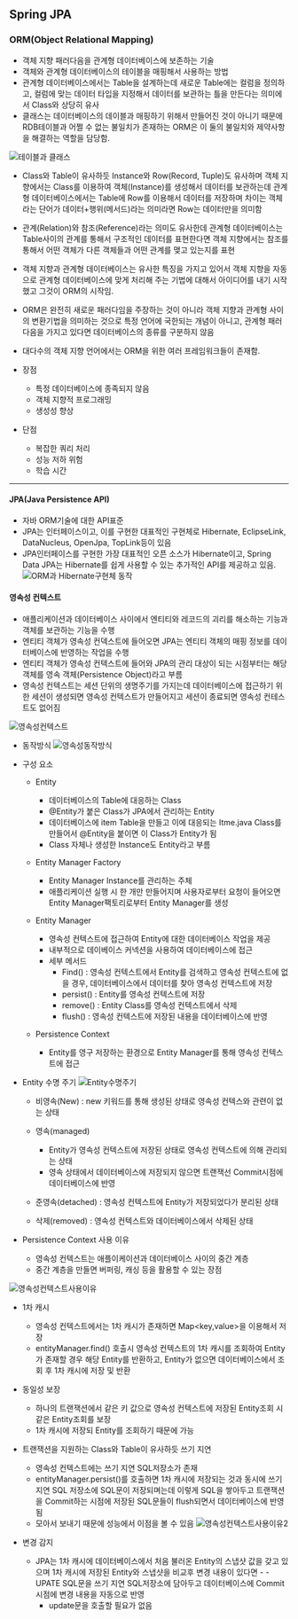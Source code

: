 ## Spring JPA
### ORM(Object Relational Mapping)
  - 객체 지향 패러다음을 관계형 데이터베이스에 보존하는 기술
  - 객체와 관계형 데이터베이스의 테이블을 매핑해서 사용하는 방법
  - 관계형 데이터베이스에서는 Table을 설계하는데 새로운 Table에는 컬럼을 정의하고, 컬럼에 맞는 데이터 타입을 지정해서 데이터를 보관하는 틀을 만든다는 의미에서 Class와 상당히 유사
  - 클래스는 데이터베이스의 데이블과 매핑하기 위해서 만들어진 것이 아니기 때문에 RDB테이블과 어쩔 수 없는 불일치가 존재하는 ORM은 이 둘의 불일치와 제약사항을 해결하는 역할을 담당함. 

![테이블과 클래스](../../ORM1.png)  

  - Class와 Table이 유사하듯 Instance와 Row(Record, Tuple)도 유사하며 객체 지향에서는 Class를 이용하여 객체(Instance)를 생성해서 데이터를 보관하는데 관계형 데이터베이스에서는 Table에 Row를 이용해서 데이터를 저장하며 차이는 객체 라는 단어가 데이터+행위(메서드)라는 의미라면 Row는 데이터만을 의미함
  - 관계(Relation)와 참조(Reference)라는 의미도 유사한데 관계형 데이터베이스는 Table사이의 관계를 통해서 구조적인 데이터를 표현한다면 객체 지향에서는 참조를 통해서 어떤 객체가 다른 객체들과 어떤 관계를 맺고 있는지를 표현
  - 객체 지향과 관계형 데이터베이스는 유사한 특징을 가지고 있어서 객체 지향을 자동으로 관계형 데이터베이스에 맞게 처리해 주는 기법에 대해서 아이디어를 내기 시작했고 그것이 ORM의 시작임.
  - ORM은 완전히 새로운 패러다임을 주장하는 것이 아니라 객체 지향과 관계형 사이의 변환기법을 의미하는 것으로 특정 언어에 국한되는 개념이 아니고, 관계형 패러다음을 가지고 있다면 데이터베이스의 종류를 구분하지 않음
  - 대다수의 객체 지향 언어에서는 ORM을 위한 여러 프레임워크들이 존재함. 
  
  - 장점
    - 특정 데이터베이스에 종족되지 않음
    - 객체 지향적 프로그래밍
    - 생성성 향상
     
  - 단점
    - 복잡한 쿼리 처리
    - 성능 저하 위험
    - 학습 시간

---
#### JPA(Java Persistence API)
  - 자바 ORM기술에 대한 API표준
  - JPA는 인터페이스이고, 이를 구현한 대표적인 구현체로 Hibernate, EclipseLink, DataNucleus, OpenJpa, TopLink등이 있음
  - JPA인터페이스를 구현한 가장 대표적인 오픈 소스가 Hibernate이고, Spring Data JPA는 Hibernate를 쉽게 사용할 수 있는 추가적인 API를 제공하고 있음. 
![ORM과 Hibernate구현체 동작](../JPA1.png)  

#### 영속성 컨텍스트
  - 애플리케이션과 데이터베이스 사이에서 엔티티와 레코드의 괴리를 해소하는 기능과 객체를 보관하는 기능을 수행
  - 엔티티 객체가 영속성 컨덱스트에 들어오면 JPA는 엔티티 객체의 매핑 정보를 데이터베이스에 반영하는 작업을 수행
  - 엔티티 객체가 영속성 컨텍스트에 들어와 JPA의 관리 대상이 되는 시점부터는 해당 객체를 영속 객체(Persistence Object)라고 부름
  - 영속성 컨텍스트는 세션 단위의 생명주기를 가지는데 데이터베이스에 접근하기 위한 세션이 생성되면 영속성 컨텍스트가 만들어지고 세션이 종료되면 영속성 컨테스트도 없어짐
  
![영속성컨텍스트](../영속성컨텍스트.png)

  - 동작방식
![영속성동작방식](../영속성동작방식.png)

  - 구성 요소
    - Entity
      - 데이터베이스의 Table에 대응하는 Class
      - @Entity가 붙은 Class가 JPA에서 관리하는 Entity
      - 데이터베이스에 item Table을 만들고 이에 대응되는 Itme.java Class를 만들어서 @Entity을 붙이면 이 Class가 Entity가 됨
      - Class 자체나 생성한 Instance도 Entity라고 부름
      
    - Entity Manager Factory
      - Entity Manager Instance를 관리하는 주체
      - 애플리케이션 실행 시 한 개만 만들어지며 사용자로부터 요청이 들어오면 Entity Manager팩토리로부터 Entity Manager를 생성
      
    - Entity Manager
      - 영속성 컨텍스트에 접근하여 Entity에 대한 데이터베이스 작업을 제공
      - 내부적으로 데이베이스 커넥션을 사용하여 데이터베이스에 접근
      - 세부 메서드
        - Find() : 영속성 컨텍스트에서 Entity를 검색하고 영속성 컨텍스트에 없을 경우, 데이터베이스에서 데이터를 찾아 영속성 컨텍스트에 저장
        - persist() : Entity를 영속성 컨텍스트에 저장
        - remove() : Entity Class를 영속성 컨텍스트에서 삭제
        - flush() : 영속성 컨텍스트에 저장된 내용을 데이터베이스에 반영
        
    - Persistence Context
      - Entity를 영구 저장하는 환경으로 Entity Manager를 통해 영속성 컨텍스트에 접근
      
  
  - Entity 수명 주기
![Entity수명주기](../Entity수명주기.png)
    - 비영속(New) : new 키워드를 통해 생성된 상태로 영속성 컨텍스와 관련이 없는 상태
    
    - 영속(managed)
      - Entity가 영속성 컨텍스트에 저장된 상태로 영속성 컨텍스트에 의해 관리되는 상태
      - 영속 상태에서 데이터베이스에 저장되지 않으면 트랜잭선 Commit시점에 데이터베이스에 반영

    - 준영속(detached) : 영속성 컨텍스트에 Entity가 저장되었다가 분리된 상태
    
    - 삭제(removed) : 영속성 컨텍스트와 데이터베이스에서 삭제된 상태 
    
    
- Persistence Context 사용 이유
    - 영속성 컨텍스트는 애플이케이션과 데이터베이스 사이의 중간 계층
    - 중간 계층을 만들면 버퍼링, 캐싱 등을 활용할 수 있는 장점
    
![영속성컨텍스트사용이유](../영속성컨텍스트사용이유.png)

  - 1차 캐시
      - 영속성 컨텍스트에서는 1차 캐시가 존재하면 Map<key,value>을 이용해서 저장
      - entityManager.find() 호출시 영속성 컨텍스트의 1차 캐시를 조회하여 Entity가 존재할 경우 해당 Entity를 반환하고, Entity가 없으면 데이터베이스에서 조회 후 1차 캐시에 저장 및 반환
  - 동일성 보장
      - 하나의 트랜잭션에서 같은 키 값으로 영속성 컨텍스트에 저장된 Entity조회 시 같은 Entity조회를 보장
      - 1차 캐시에 저장되 Entity를 조회하기 때문에 가능
    
  - 트랜잭션을 지원하는 Class와 Table이 유사하듯 쓰기 지연
      - 영속성 컨텍스트에는 쓰기 지연 SQL저장소가 존재
      - entityManager.persist()를 호출하면 1차 캐시에 저장되는 것과 동시에 쓰기지연 SQL 저장소에 SQL문이 저장되며는데 이렇게 SQL을 쌓아두고 트랜잭션을 Commit하는 시점에 저장된 SQL문들이 flush되면서 데이터베이스에 반영됨
      - 모아서 보내기 때문에 성능에서 이점을 볼 수 있음
![영속성컨텍스트사용이유2](../영속성컨텍스트사용이유2.png) 

  - 변경 감지
    - JPA는 1차 캐시에 데이터베이스에서 처음 불러온 Entity의 스냅샷 값을 갖고 있으며 1차 캐시에 저장된 Entity와 스냅샷을 비교후 변경 내용이 있다면 - - UPATE SQL문을 쓰기 지연 SQL저장소에 담아두고 데이터베이스에 Commit시점에 변경 내용을 자동으로 반영
      - update문을 호출할 필요가 없음   